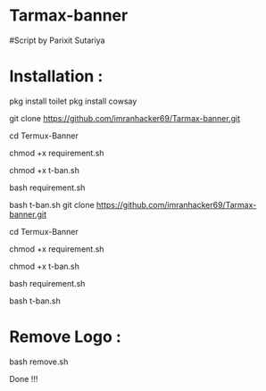 # Tarmax-banner
#Script by Parixit Sutariya
# Installation :


pkg install toilet pkg install cowsay

git clone https://github.com/imranhacker69/Tarmax-banner.git

cd Termux-Banner

chmod +x requirement.sh

chmod +x t-ban.sh

bash requirement.sh

bash t-ban.sh
git clone
https://github.com/imranhacker69/Tarmax-banner.git

cd Termux-Banner

chmod +x requirement.sh

chmod +x t-ban.sh


bash requirement.sh

bash t-ban.sh
# Remove Logo :

bash remove.sh

Done !!!
